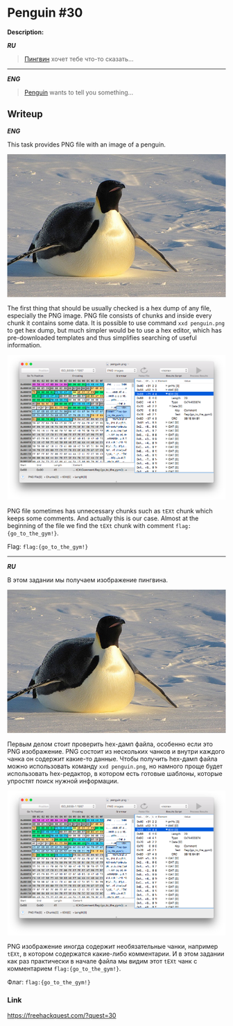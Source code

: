 # Penguin #30
**Description:**

***RU***
> [Пингвин](/FHQ/files/steganography/penguin.png) хочет тебе что-то сказать...

---

***ENG***
> [Penguin](/FHQ/files/steganography/penguin.png) wants to tell you something...

## Writeup

***ENG***

This task provides PNG file with an image of a penguin.

![PNG](/FHQ/files/steganography/penguin.png)

The first thing that should be usually checked is a hex dump of any file, especially the PNG image. PNG file consists of chunks and inside every chunk it contains some data. It is possible to use command `xxd penguin.png` to get hex dump, but much simpler would be to use a hex editor, which has pre-downloaded templates and thus simplifies searching of useful information. 

![tEXt-chunk](/FHQ/images/steganography/penguin-tEXt-chunk.png)

PNG file sometimes has unnecessary chunks such as `tEXt` chunk which keeps some comments. And actually this is our case. Almost at the beginning of the file we find the `tEXt` chunk with comment `flag:{go_to_the_gym!}`.

Flag: `flag:{go_to_the_gym!}`

---

***RU***

В этом задании мы получаем изображение пингвина.

![PNG](/FHQ/files/steganography/penguin.png)

Первым делом стоит проверить hex-дамп файла, особенно если это PNG изображение. PNG состоит из нескольких чанков и внутри каждого чанка он содержит какие-то данные. Чтобы получить hex-дамп файла можно использовать команду `xxd penguin.png`, но намного проще будет использовать hex-редактор, в котором есть готовые шаблоны, которые упростят поиск нужной информации.

![tEXt-chunk](/FHQ/images/steganography/penguin-tEXt-chunk.png)

PNG изображение иногда содержит необязательные чанки, например `tEXt`, в котором содержатся какие-либо комментарии. И в этом задании как раз практически в начале файла мы видим этот `tEXt` чанк с комментарием `flag:{go_to_the_gym!}`.

Флаг: `flag:{go_to_the_gym!}`

### Link

https://freehackquest.com/?quest=30
